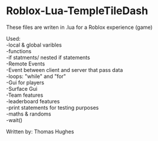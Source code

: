 # Roblox-Lua-TempleTileDash

These files are writen in .lua for a Roblox experience (game)
  
Used:  
-local & global varibles  
-functions  
-if statments/ nested if statements  
-Remote Events  
-Event between client and server that pass data  
-loops: "while" and "for"  
-Gui for players  
-Surface Gui  
-Team features  
-leaderboard features  
-print statements for testing purposes  
-maths & randoms  
-wait()  


Written by: Thomas Hughes
